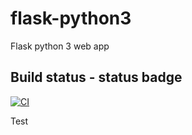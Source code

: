 # flask-python3
Flask python 3 web app

## Build status - status badge
[![CI](https://github.com/azurespeedup/flask-python3/actions/workflows/main.yml/badge.svg)](https://github.com/azurespeedup/flask-python3/actions/workflows/main.yml)

Test
